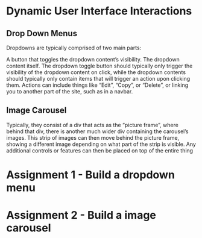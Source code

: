 # Dynamic User Interface Interactions
## Drop Down Menus
Dropdowns are typically comprised of two main parts:

A button that toggles the dropdown content’s visibility.
The dropdown content itself.
The dropdown toggle button should typically only trigger the visibility of the dropdown content on click, while the dropdown contents should typically only contain items that will trigger an action upon clicking them. Actions can include things like “Edit”, “Copy”, or “Delete”, or linking you to another part of the site, such as in a navbar.
## Image Carousel
Typically, they consist of a div that acts as the “picture frame”, where behind that div, there is another much wider div containing the carousel’s images. This strip of images can then move behind the picture frame, showing a different image depending on what part of the strip is visible. Any additional controls or features can then be placed on top of the entire thing
# Assignment 1 - Build a dropdown menu 
# Assignment 2 - Build a image carousel 
